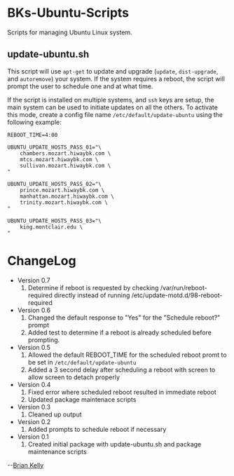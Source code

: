 # BKs-Ubuntu-Scripts
<!--- Project=BKs-Ubuntu-Scripts --->
<!--- MajorVersion=0 --->
<!--- MinorVersion=7 --->
<!--- PackageVersion=0 --->
<!--- MaintainerName="Brian Kelly" --->
<!--- MaintainerEmail=Github@Brian.Kelly.name --->
<!--- Depends="perl (>= 5.14.2), mdadm (>= 3.2.5), lvm2 (>= 2.02.66)" --->
<!--- Description="Various utility scripts for managing an Ubuntu Linux system" --->

Scripts for managing Ubuntu Linux system.

update-ubuntu.sh
----------------

This script will use `apt-get` to update and upgrade (`update`, `dist-upgrade`,
and `autoremove`) your system.  If the system requires a reboot, the script
will prompt the user to schedule one and at what time.

If the script is installed on multiple systems, and `ssh` keys are setup, the
main system can be used to initiate updates on all the others.  To activate this
mode, create a config file name `/etc/default/update-ubuntu` using the following
example:

```
REBOOT_TIME=4:00

UBUNTU_UPDATE_HOSTS_PASS_01="\
	chambers.mozart.hiwaybk.com \
	mtcs.mozart.hiwaybk.com \
	sullivan.mozart.hiwaybk.com \
"

UBUNTU_UPDATE_HOSTS_PASS_02="\
	prince.mozart.hiwaybk.com \
	manhattan.mozart.hiwaybk.com \
	trinity.mozart.hiwaybk.com \
"

UBUNTU_UPDATE_HOSTS_PASS_03="\
	king.montclair.edu \
"
```

# ChangeLog
* Version 0.7
  1. Determine if reboot is requested by checking /var/run/reboot-required
     directly instead of running /etc/update-motd.d/98-reboot-required
* Version 0.6
  1. Changed the default response to "Yes" for the "Schedule reboot?" prompt
  2. Added test to determine if a reboot is already scheduled before prompting.
* Version 0.5
  1. Allowed the default REBOOT_TIME for the scheduled reboot promt to be set in `/etc/default/update-ubuntu`
  2. Added a 3 second delay after scheduling a reboot with screen to allow screen to detach properly
* Version 0.4
  1. Fixed error where scheduled reboot resulted in immediate reboot
  2. Updated package maintenace scripts
* Version 0.3
  1. Cleaned up output
* Version 0.2
  1. Added prompts to schedule reboot if necessary
* Version 0.1
  1. Created initial package with update-ubuntu.sh and package maintenance scripts

--[Brian Kelly](https://github.com/hiwaybk)
